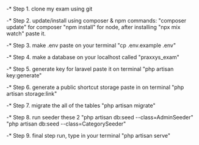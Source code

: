 -* Step 1. clone my exam using git

-* Step 2. update/install using composer & npm 
     commands: "composer update" for composer
               "npm install" for node, after installing "npx mix watch" paste it.

-* Step 3. make .env paste on your terminal "cp .env.example .env"

-* Step 4. make a database on your localhost called "praxxys_exam"

-* Step 5. generate key for laravel paste it on terminal "php artisan
key:generate"

-* Step 6. generate a public shortcut storage paste in on terminal "php artisan storage:link"

-* Step 7. migrate the all of the tables "php artisan migrate"

-* Step 8. run seeder these 2 
          "php artisan db:seed --class=AdminSeeder"
          "php artisan db:seed --class=CategorySeeder"

-* Step 9. final step run, type in your terminal "php artisan serve"